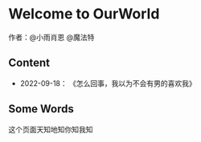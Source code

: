 # Welcome to OurWorld
作者：@小雨肖恩 @魔法特


## Content

- 2022-09-18： 《怎么回事，我以为不会有男的喜欢我》


## Some Words

这个页面天知地知你知我知
